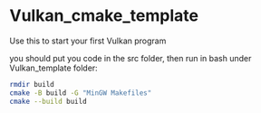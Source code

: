 # Vulkan_cmake_template
Use this to start your first Vulkan program

you should put you code in the src folder, then run in bash under Vulkan_template folder:

```bash
rmdir build
cmake -B build -G "MinGW Makefiles"
cmake --build build
```

